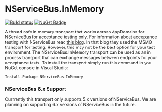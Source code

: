 # NServiceBus.InMemory

[![Build status](https://ci.appveyor.com/api/projects/status/30c67gx3qdcwrp9h?svg=true)](https://ci.appveyor.com/project/CyAScott/nservicebus-inmemory) [![NuGet Badge](https://buildstats.info/nuget/NServiceBus.InMemory)](https://www.nuget.org/packages/NServiceBus.InMemory/)

A thread safe in memory transport that works across AppDomains for NServiceBus for acceptance testing only. For information about 
acceptance testing with NServiceBus read [this blog](https://roycornelissen.wordpress.com/2014/10/25/automating-end-to-end-nservicebus-tests-with-nservicebus-acceptancetesting/). In that blog they used the MSMQ transport for testing. However, this may not be the best option for your test environment. The NServiceBus.InMemory transport can be used as an in process transport that can exchange messages between endpoints for your acceptance tests. To install the transport simply run this command in you NuGet console in Visual Studio:

`Install-Package NServiceBus.InMemory`


### NServiceBus 6.x Support
Currrently this transport only supports 5.x versions of NServiceBus. We are planning on supporting 6.x versions of NServiceBus in the future.
